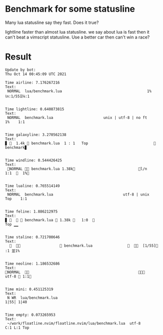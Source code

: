 # Benchmark for some statusline
   Many lua statusline say they fast. Does it true?

lightline faster than almost lua statusline.
we say about lua is fast then it can't beat a vimscript statusline.
Use a better car then can't win a race?



# Result
``` log
Update by bot:
Thu Oct 14 00:45:09 UTC 2021

Time airline: 7.176267216
Text:
 NORMAL  lua/benchmark.lua                                       1% ㏑:1/55☰℅:1 


Time lightline: 0.640873815
Text:
 NORMAL  benchmark.lua                       unix | utf-8 | no ft    1%    1:1  


Time galaxyline: 3.270562138
Text:
▊   1.4k  benchmark.lua  1 : 1   Top                               benchmark▊


Time windline: 0.544426425
Text:
 NORMAL  benchmark.lua 1.38k                             l/n   1:1    1% 


Time lualine: 0.765514149
Text:
 NORMAL  benchmark.lua                                utf-8 | unix  Top    1:1  


Time feline: 1.886212975
Text:
▊     benchmark.lua  1.38k    1:0                                   Top ▁▁


Time staline: 0.721700646
Text:
                       benchmark.lua                    [1/55] :1 並1%  


Time neoline: 1.186532686
Text:
NORMAL                                                    🧊   utf-8  1:1


Time mini: 0.451125319
Text:
 N WR  lua/benchmark.lua                                             1|55│ 1|40 


Time empty: 0.073265953
Text:
 ~/work/floatline.nvim/floatline.nvim/lua/benchmark.lua  utf-8       C:1 L:1 Top

```
